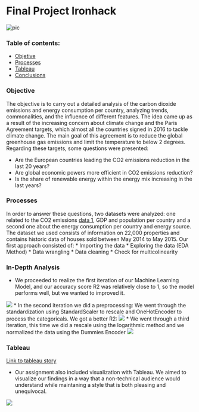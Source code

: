 # Final Project Ironhack 
![pic](https://github.com/marimor62/energy-project/blob/main/images/header.png)

### Table of contents:

* [Objetive](#section1)
* [Processes](#section2)
* [Tableau](https://github.com/marimor62/Midtermproject-Housing/tree/main/Tableau)
* [Conclusions](#section3)

<a id='section1'></a>
### Objective

The objective is to carry out a detailed analysis of the carbon dioxide emissions and energy consumption per country, analyzing trends, commonalities, and the influence of different features. 
The idea came up as a result of the increasing concern about climate change and the Paris Agreement targets, which almost all the countries signed in 2016 to tackle climate change. The main goal of this agreement is to reduce the global greenhouse gas emissions and limit the temperature to below 2 degrees. Regarding these targets, some questions were presented:
* Are the European countries leading the CO2 emissions reduction in the last 20 years?
* Are global economic powers more efficient in CO2 emissions reduction?
* Is the share of renewable energy within the energy mix increasing in the last years?



<a id='section2'></a>
### Processes

In order to answer these questions, two datasets were analyzed: one related to the CO2 emissions [data 1](https://github.com/marimor62/energy-project/blob/main/datasets/owid-co2-data.xlsx), GDP and population per country and a second one about the energy consumption per country and energy source. 
The dataset we used consists of information on 22,000 properties and contains historic data of houses sold between May 2014 to May 2015.
Our first approach consisted of:
                                * Importing the data
                                * Exploring the data (EDA Method)
                                * Data wrangling
                                * Data cleaning
                                * Check for multicolinearity
                                
                                
  ### In-Depth Analysis

* We proceeded to realize the first iteration of our Machine Learning Model,
and our accuracy score R2 was relatively close to 1, so the model performs well, but we wanted to improved it.
<img src="images/r1.png"/>
* In the second iteration we did a preprocessing: We went through the standardization using StandardScaler to rescale and OneHotEncoder to process the categoricals. We got a better R2:
<img src="images/r2.png"/>
* We went through a third iteration, this time we did a rescale using the logarithmic method and we normalized the data using the Dummies Encoder
<img src="images/r3.png"/>


<a id='section6'></a>
### Tableau
[Link to tableau story](https://public.tableau.com/profile/marian.moreno#!/vizhome/Book1_16190202108450/Story1)

* Our assignment also included visualization with Tableau. We aimed to visualize our findings in a way that a non-technical audience would understand while maintaning a style that is both pleasing and unequivocal.

<img src="images/tableau1.png"/>


